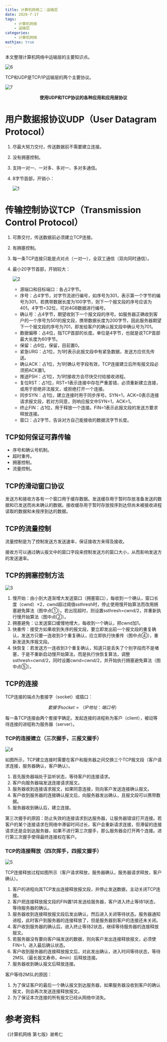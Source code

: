 ```yaml
---
title: 计算机网络二：运输层
date: 2020-7-17
tags: 
	- 计算机网络
	- 运输层
categories:
	- 计算机网络
mathjax: true
---
```


本文整理计算机网络中运输层的主要知识点。

<!--more-->

![6](../images/%E8%AE%A1%E7%AE%97%E6%9C%BA%E7%BD%91%E7%BB%9C%E2%80%94%E2%80%94%E8%BF%90%E8%BE%93%E5%B1%82/6.png)

TCP和UDP是TCP/IP运输层的两个主要协议。

![7](../images/%E8%AE%A1%E7%AE%97%E6%9C%BA%E7%BD%91%E7%BB%9C%E2%80%94%E2%80%94%E8%BF%90%E8%BE%93%E5%B1%82/7.png)

<center><b>使用UDP和TCP协议的各种应用和应用层协议</b></center>

# 用户数据报协议UDP（User Datagram Protocol）

1. 尽最大努力交付，传送数据前不需要建立连接。

2. 没有拥塞控制。

3. 支持一对一、一对多、多对一、多对多通信。

4. 8字节首部，开销小：

   ![1](../images/%E8%AE%A1%E7%AE%97%E6%9C%BA%E7%BD%91%E7%BB%9C%E2%80%94%E2%80%94%E8%BF%90%E8%BE%93%E5%B1%82/1-1597984821765.png)

# 传输控制协议TCP（Transmission Control Protocol）

1. 可靠交付，传送数据前必须建立TCP连接。

2. 有拥塞控制。

3. 每一条TCP连接只能是点对点（一对一），全双工通信（双向同时通信）。

4. 最小20字节首部，开销较大：

   ![2](../images/%E8%AE%A1%E7%AE%97%E6%9C%BA%E7%BD%91%E7%BB%9C%E2%80%94%E2%80%94%E8%BF%90%E8%BE%93%E5%B1%82/2.png)

   - 源端口和目标端口：各占2字节。
   - 序号：占4字节，对字节流进行编号，如序号为301，表示第一个字节的编号为301，若携带数据长度为100字节，则下一个报文段的序号应该为401。4字节=32位，可对4GB数据进行编号。
   - 确认号：占4字节，期望收到下一个报文段的序号。如服务器正确收到客户的一个序号为501的报文段，携带数据长度为200字节，因此服务器期望下一个报文段的序号为701，即发给客户的确认报文段中确认号为701。
   - 数据偏移：占4位，指TCP首部的长度。单位是4字节，也就是说TCP首部最大长度为60字节。
   - 保留：占6位，保留，目前置0。
   - 紧急URG：占1位，为1时表示此报文段中有紧急数据，发送方应优先传送。
   - 确认ACK：占1位，为1时确认号字段有效，TCP连接建立后所有报文段必须把ACK置1。
   - 推送PSH：占1位，为1时接收方会尽快交付给接收进程。
   - 复位RST：占1位，RST=1表示连接中存在严重差错，必须重新建立连接，或用于拒绝非法报文，或拒绝打开一个连接。
   - 同步SYN：占1位，建立连接时用于同步序号。SYN=1，ACK=0表示连接请求报文段，若对方同意，则响应报文中SYN=1，ACK=1。
   - 终止FIN：占1位，用于释放一个连接。FIN=1表示此报文段的发送方要求释放连接。
   - 窗口：占2字节，告诉对方自己能接收的数据流字节长度。

## TCP如何保证可靠传输

- 序号和确认号机制。
- 超时重传。
- 拥塞控制。
- 流量控制。

## TCP的滑动窗口协议

发送方和接收方各有一个窗口用于缓存数据。发送缓存用于暂时存放准备发送的数据和已发送而尚未确认的数据。接收缓存用于暂时存放按序到达但尚未被接收进程读取的数据和未按序到达的数据。

## TCP的流量控制

流量控制是为了控制发送方发送速率，保证接收方来得及接收。

接收方可以通过确认报文中的窗口字段来控制发送方的窗口大小，从而影响发送方的发送速率。

## TCP的拥塞控制方法

![3](../images/%E8%AE%A1%E7%AE%97%E6%9C%BA%E7%BD%91%E7%BB%9C%E2%80%94%E2%80%94%E8%BF%90%E8%BE%93%E5%B1%82/3.png)

1. 慢开始：由小到大逐渐增大发送窗口（拥塞窗口），每收到一个确认，窗口长度（cwnd）×2，cwnd超过阈值ssthresh时，停止使用慢开始算法而改用拥塞避免算法（图中点①）。若出现超时，则设置ssthresh=cwnd/2，并重新执行慢开始算法（图中点②）。
2. 拥塞避免：让发送窗口缓慢地增大，每收到一个确认，把cwnd加1。
3. 快重传：接受方如果收到失序的报文段，要立即发出前一个报文段的重复确认，发送方只要一连收到3个重复确认，应立即执行快重传（图中点④），重新发送失序报文段。
4. 快恢复：若发送方一连收到3个重复确认，知道只是丢失了个别字段而不是堵塞，于是不重新启动慢开始算法，而是执行快恢复算法，调整ssthresh=cwnd/2，同时设置cwnd=cwnd/2，并开始执行拥塞避免算法（图中点⑤）。

## TCP的连接

TCP连接的端点为套接字（socket）或插口：

$$ 套接字socket=（IP地址：端口号） $$

每一条TCP连接由两个套接字确定。发起连接的进程称为客户（client），被动等待连接的进程称为服务器（server）。

### TCP的连接建立（三次握手，三报文握手）

![4](../images/%E8%AE%A1%E7%AE%97%E6%9C%BA%E7%BD%91%E7%BB%9C%E2%80%94%E2%80%94%E8%BF%90%E8%BE%93%E5%B1%82/4.png)

如图所示，TCP建立连接时需要在客户和服务器之间交换三个TCP报文段（客户请求连接，服务器确认，客户确认）。

1. 首先服务器端处于监听状态，等待客户的连接请求。
2. 客户向服务器端发送连接请求报文。
3. 服务器收到连接请求报文，如果同意连接，则向客户发送连接确认报文。
4. 客户收到服务器的连接确认报文后，向服务器发出确认，且报文段可以携带数据。
5. 服务器收到确认后，建立连接。

第三次握手的原因：防止失效的连接请求到达服务器，让服务器错误打开连接。若客户的某个连接请求在网络中滞留时间过长，客户会重新请求连接，但滞留的连接请求还是会到达服务器，如果不进行第三次握手，那么服务器会打开两个连接。进行第三次握手使得最终连接权在客户。

### TCP的连接释放（四次挥手，四报文握手）

![5](../images/%E8%AE%A1%E7%AE%97%E6%9C%BA%E7%BD%91%E7%BB%9C%E2%80%94%E2%80%94%E8%BF%90%E8%BE%93%E5%B1%82/5.png)

TCP连接释放过程如图所示（客户请求释放，服务器确认，服务器请求释放，客户确认）。

1. 客户的进程向其TCP发出连接释放报文段，并停止发送数据，主动关闭TCP连接。
2. 客户把连接释放报文段的FIN置1并发送给服务器，客户进入终止等待1状态，等待服务器的确认。
3. 服务器收到连接释放报文段后发出确认，然后进入关闭等待状态。服务器通知进程，此时客户到服务器的连接释放了，但是服务器到客户的连接还未关闭。
4. 客户收到服务器的确认后，进入终止等待2状态，继续等待服务器的连接释放报文。
5. 若服务器没有要向客户端发送的数据，则向客户发出连接释放报文，必须使FIN=1，进入最后确认状态。
6. 客户收到服务器的连接释放报文后，对此发出确认，进入时间等待状态，等待2MSL（最长报文寿命，4min）后释放连接。
7. 服务器收到确认报文后释放连接。

客户等待2MSL的原因：

1. 为了保证客户的最后一个确认报文到达服务器，如果服务器没收到客户的确认报文，则会再次发送连接释放报文。
2. 为了保证本次连接的所有报文已经从网络中消失。

# 参考资料

《计算机网络 第七版》谢希仁